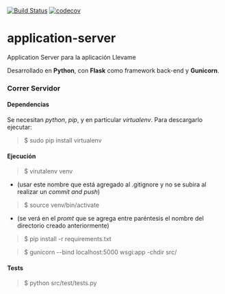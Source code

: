 [![Build Status](https://travis-ci.org/llevame/application-server.svg?branch=master)](https://travis-ci.org/llevame/application-server) [![codecov](https://codecov.io/gh/llevame/application-server/branch/master/graph/badge.svg)](https://codecov.io/gh/llevame/application-server)

# application-server

Application Server para la aplicación Llevame

Desarrollado en **Python**, con **Flask** como framework back-end y **Gunicorn**.

### Correr Servidor

#### Dependencias

Se necesitan *python*, *pip*, y en particular *virtualenv*.
Para descargarlo ejecutar:

> $ sudo pip install virtualenv


#### Ejecución

> $ virutalenv venv

- (usar este nombre que está agregado al .gitignore y no  se subira al realizar un *commit and push*)

> $ source venv/bin/activate

- (se verá en el *promt* que se agrega entre paréntesis el nombre del directorio creado anteriormente)

> $ pip install -r requirements.txt

> $ gunicorn --bind localhost:5000 wsgi:app -chdir src/

#### Tests

> $ python src/test/tests.py
